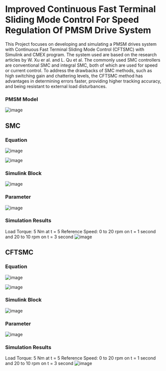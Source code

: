 # Improved Continuous Fast Terminal Sliding Mode Control For Speed Regulation Of PMSM Drive System
This Project focuses on developing and simulating a PMSM drives system with Continuous Fast Terminal  Sliding Mode Control (CFTSMC) with Simulink and CMEX program. The system used are based on the research articles by W. Xu er al. and L. Qu et al. The commonly used SMC controllers are conventional SMC and integral SMC, both of which are used for speed or current control. To address the drawbacks of SMC methods, such as high switching gain and chattering levels, the CFTSMC method has advantages in determining errors faster, providing higher tracking accuracy, and being resistant to external load disturbances.

### PMSM Model
![image](https://github.com/adibharyo/improved-cftsmc-pmsm/assets/70692957/7b426c2b-1d00-474e-85a0-82000e52aa4c)

## SMC
### Equation
![image](https://github.com/adibharyo/improved-cftsmc-pmsm/assets/70692957/76b1a91a-65b0-4e74-97c4-635f239e1971)

![image](https://github.com/adibharyo/improved-cftsmc-pmsm/assets/70692957/20a09371-bed8-4030-bb3b-e757f4fd8d1b)

### Simulink Block
![image](https://github.com/adibharyo/improved-cftsmc-pmsm/assets/70692957/d3d3c60a-79e3-49a4-aedd-9a806bf1f744)
### Parameter 
![image](https://github.com/adibharyo/improved-cftsmc-pmsm/assets/70692957/118ba38a-b11c-4fe0-8bb2-0491f4fe0f1b)


### Simulation Results
Load Torque: 5 Nm at t = 5 Reference Speed: 0 to 20 rpm on t = 1 second and 20 to 10 rpm on t = 3 second
![image](https://github.com/adibharyo/improved-cftsmc-pmsm/assets/70692957/2d21f600-085f-4eb6-974d-d1568d1c10bb)


## CFTSMC
### Equation
![image](https://github.com/adibharyo/improved-cftsmc-pmsm/assets/70692957/45e53197-3b54-459c-8f3e-7aea9bd84b68)

![image](https://github.com/adibharyo/improved-cftsmc-pmsm/assets/70692957/4c705cdc-0a19-4bb2-aa93-250e81c06604)


### Simulink Block
![image](https://github.com/adibharyo/improved-cftsmc-pmsm/assets/70692957/95b83c40-954d-45e4-b7c2-a7aaf6c51d06)
### Parameter 
![image](https://github.com/adibharyo/improved-cftsmc-pmsm/assets/70692957/1dda417a-70e7-433f-ab28-b902233549e2)

### Simulation Results
Load Torque: 5 Nm at t = 5 Reference Speed: 0 to 20 rpm on t = 1 second and 20 to 10 rpm on t = 3 second
![image](https://github.com/adibharyo/improved-cftsmc-pmsm/assets/70692957/e114c486-09d0-469b-ad88-dbbc99b322cc)

